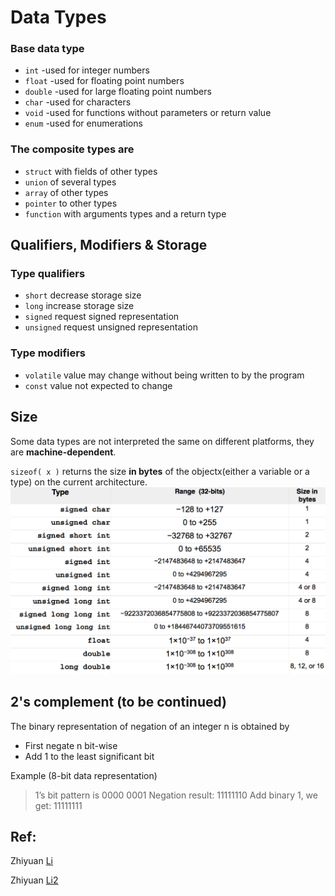 # Data Types

### Base data type

* `int`     -used for integer numbers
* `float`   -used for floating point numbers
* `double`  -used for large floating point numbers
* `char`    -used for characters
* `void`    -used for functions without parameters or return value
* `enum`    -used for enumerations

### The composite types are

* `struct` with fields of other types
* `union` of several types
* `array` of other types
* `pointer` to other types
* `function` with arguments types and a return type

## Qualifiers, Modifiers & Storage

### Type qualifiers

* `short`         decrease storage size
* `long`           increase storage size
* `signed`         request signed representation
* `unsigned`     request unsigned representation

### Type modifiers

* `volatile`       value may change without being written to by the program
* `const`            value not expected to change

## Size

Some data types are not interpreted the same on different platforms, they are **machine-dependent**.

`sizeof( x )` returns the size **in bytes** of the objectx\(either a variable or a type\) on the current architecture.![](/datatypes/lecture/dataSize.png)

## 2's complement (to be continued)
The binary representation of negation of an integer n is obtained by

* First negate n bit-wise
* Add 1 to the least significant bit

Example (8-bit data representation)
> 1’s bit pattern is 0000 0001
> Negation result: 11111110
> Add binary 1, we get: 11111111


## Ref:

Zhiyuan [Li](https://github.com/sean8purdue/ProgrammingInCgitbook/blob/master/datatypes/lecture/dataTypesWordEndians_Li.pdf)

Zhiyuan [Li2](/datatypes/lecture/dataTypesWordEndians_Li.pdf)



